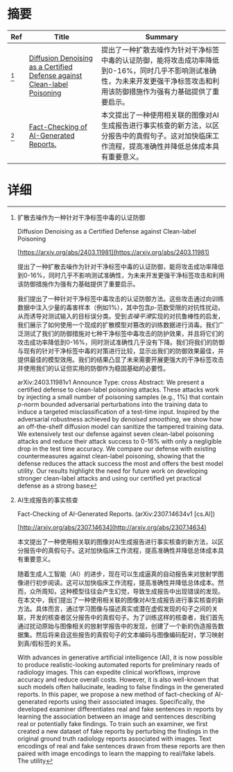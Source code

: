 # 摘要

| Ref | Title | Summary |
| --- | --- | --- |
| [^1] | [Diffusion Denoising as a Certified Defense against Clean-label Poisoning](https://arxiv.org/abs/2403.11981) | 提出了一种扩散去噪作为针对干净标签中毒的认证防御，能将攻击成功率降低到0-16%，同时几乎不影响测试准确性，为未来开发更强干净标签攻击和利用该防御措施作为强有力基础提供了重要启示。 |
| [^2] | [Fact-Checking of AI-Generated Reports.](http://arxiv.org/abs/2307.14634) | 本文提出了一种使用相关联的图像对AI生成报告进行事实核查的新方法，以区分报告中的真假句子。这对加快临床工作流程，提高准确性并降低总体成本具有重要意义。 |

# 详细

[^1]: 扩散去噪作为一种针对干净标签中毒的认证防御

    Diffusion Denoising as a Certified Defense against Clean-label Poisoning

    [https://arxiv.org/abs/2403.11981](https://arxiv.org/abs/2403.11981)

    提出了一种扩散去噪作为针对干净标签中毒的认证防御，能将攻击成功率降低到0-16%，同时几乎不影响测试准确性，为未来开发更强干净标签攻击和利用该防御措施作为强有力基础提供了重要启示。

    

    我们提出了一种针对干净标签中毒攻击的认证防御方法。这些攻击通过向训练数据中注入少量的毒害样本（例如1%），其中包含$p$-范数受限的对抗性扰动，从而诱导对测试输入的目标误分类。受到$去噪平滑$实现的对抗鲁棒性的启发，我们展示了如何使用一个现成的扩散模型对篡改的训练数据进行消毒。我们广泛测试了我们的防御措施对七种干净标签中毒攻击的防护效果，并且将它们的攻击成功率降低到0-16%，同时测试准确性几乎没有下降。我们将我们的防御与现有的针对干净标签中毒的对策进行比较，显示出我们的防御效果最佳，并提供最佳的模型效用。我们的结果凸显了未来需要开展更强大的干净标签攻击并使用我们的认证但实用的防御作为稳固基础的必要性。

    arXiv:2403.11981v1 Announce Type: cross  Abstract: We present a certified defense to clean-label poisoning attacks. These attacks work by injecting a small number of poisoning samples (e.g., 1%) that contain $p$-norm bounded adversarial perturbations into the training data to induce a targeted misclassification of a test-time input. Inspired by the adversarial robustness achieved by $denoised$ $smoothing$, we show how an off-the-shelf diffusion model can sanitize the tampered training data. We extensively test our defense against seven clean-label poisoning attacks and reduce their attack success to 0-16% with only a negligible drop in the test time accuracy. We compare our defense with existing countermeasures against clean-label poisoning, showing that the defense reduces the attack success the most and offers the best model utility. Our results highlight the need for future work on developing stronger clean-label attacks and using our certified yet practical defense as a strong base
    
[^2]: AI生成报告的事实核查

    Fact-Checking of AI-Generated Reports. (arXiv:2307.14634v1 [cs.AI])

    [http://arxiv.org/abs/2307.14634](http://arxiv.org/abs/2307.14634)

    本文提出了一种使用相关联的图像对AI生成报告进行事实核查的新方法，以区分报告中的真假句子。这对加快临床工作流程，提高准确性并降低总体成本具有重要意义。

    

    随着生成人工智能（AI）的进步，现在可以生成逼真的自动报告来对放射学图像进行初步阅读。这可以加快临床工作流程，提高准确性并降低总体成本。然而，众所周知，这种模型往往会产生幻觉，导致生成报告中出现错误的发现。在本文中，我们提出了一种使用相关联的图像对AI生成报告进行事实核查的新方法。具体而言，通过学习图像与描述真实或潜在虚假发现的句子之间的关联，开发的核查者区分报告中的真假句子。为了训练这样的核查者，我们首先通过扰动原始与图像相关的放射学报告中的发现，创建了一个新的伪造报告数据集。然后将来自这些报告的真假句子的文本编码与图像编码配对，学习映射到真/假标签的关系。

    With advances in generative artificial intelligence (AI), it is now possible to produce realistic-looking automated reports for preliminary reads of radiology images. This can expedite clinical workflows, improve accuracy and reduce overall costs. However, it is also well-known that such models often hallucinate, leading to false findings in the generated reports. In this paper, we propose a new method of fact-checking of AI-generated reports using their associated images. Specifically, the developed examiner differentiates real and fake sentences in reports by learning the association between an image and sentences describing real or potentially fake findings. To train such an examiner, we first created a new dataset of fake reports by perturbing the findings in the original ground truth radiology reports associated with images. Text encodings of real and fake sentences drawn from these reports are then paired with image encodings to learn the mapping to real/fake labels. The utility 
    

